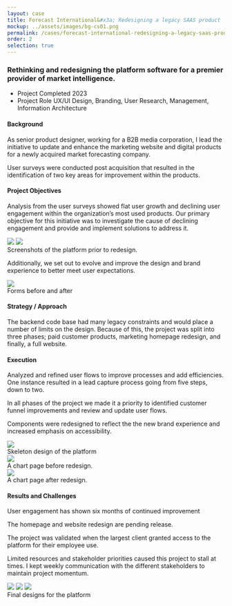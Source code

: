 ```yaml
---
layout: case
title: Forecast International&#x3a; Redesigning a legacy SAAS product
mockup: ../assets/images/bg-cs01.png
permalink: /cases/forecast-international-redesigning-a-legacy-saas-product
order: 2
selection: true
---
```



<div class="readingcontainer">
<h3>Rethinking and redesigning the platform software for a premier provider of market intelligence.</h3>

<ul class="projectdetails">
	<li>Project Completed <span>2023</span></li>
	<li>Project Role <span>UX/UI Design, Branding, User Research, Management, Information Architecture</span></li>
</ul>

<h4>Background</h4>
<p>As senior product designer, working for a B2B media corporation, I lead the initiative to update and enhance the marketing website and digital products for a newly acquired market forecasting company.</p>

<p>User surveys were conducted post acquisition that resulted in the identification of two key areas for improvement within the products.</p>

<h4>Project Objectives</h4>
<p>Analysis from the user surveys showed flat user growth and declining user engagement within the organization’s most used products. Our primary objective for this initiative was to investigate the cause of declining engagement and provide and implement solutions to address it.</p>

<div class="slider">
<img src="../assets/images/01test.png" />
<img src="../assets/images/06test.png" />
</div>
<div class="imgcaption">Screenshots of the platform prior to redesign.</div>

<p>Additionally, we set out to evolve and improve the design and brand experience to better meet user expectations.</p>

<img src="../assets/images/08test.png" />
<div class="imgcaption">Forms before and after</div>

<h4>Strategy / Approach</h4>
<p>The backend code base had many legacy constraints and would place a number of limits on the design. Because of this, the project was split into three phases; paid customer products, marketing homepage redesign, and finally, a full website. </p>


<h4>Execution</h4>
<p>Analyzed and refined user flows to improve processes and add efficiencies. One instance resulted in a lead capture process going from five steps, down to two.</p>
<p>In all phases of the project we made it a priority to identified customer funnel improvements and review and update user flows. </p>
<p>Components were redesigned to reflect the the new brand experience and increased emphasis on accessibility. </p>
<p></p>

<img src="../assets/images/02test.png" />
<div class="imgcaption">Skeleton design of the platform</div>

<img src="../assets/images/cs01-10.png" />
<div class="imgcaption">A chart page before redesign.</div>

<img src="../assets/images/cs01-11.png" />
<div class="imgcaption">A chart page after redesign.</div>

<h4>Results and Challenges</h4>
<p>User engagement has shown six months of continued improvement</p>
<p>The homepage and website redesign are pending release.</p>
<p>The project was validated when the largest client granted access to the platform for their employee use.</p>
<p>Limited resources and stakeholder priorities caused this project to stall at times. I kept weekly communication with the different stakeholders to maintain project momentum.</p>


<img src="../assets/images/07test.png" />
<img src="../assets/images/09test.jpeg" />
<img src="../assets/images/05test.jpeg" />


<div class="imgcaption">Final designs for the platform</div>

</div>
